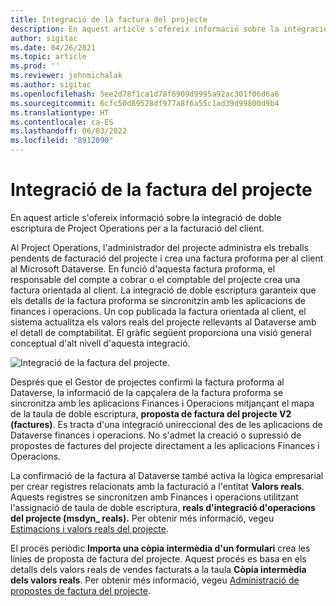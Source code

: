 ```yaml
---
title: Integració de la factura del projecte
description: En aquest article s'ofereix informació sobre la integració de doble escriptura de Project Operations per a la facturació del client.
author: sigitac
ms.date: 04/26/2021
ms.topic: article
ms.prod: ''
ms.reviewer: johnmichalak
ms.author: sigitac
ms.openlocfilehash: 5ee2d78f1ca1d78f6909d9995a92ac301f06d6a6
ms.sourcegitcommit: 6cfc50d89528df977a8f6a55c1ad39d99800d9b4
ms.translationtype: HT
ms.contentlocale: ca-ES
ms.lasthandoff: 06/03/2022
ms.locfileid: "8912090"
---
```

# <a name="project-invoice-integration"></a>Integració de la factura del projecte

En aquest article s'ofereix informació sobre la integració de doble escriptura de Project Operations per a la facturació del client.

Al Project Operations, l'administrador del projecte administra els treballs pendents de facturació del projecte i crea una factura proforma per al client al Microsoft Dataverse. En funció d'aquesta factura proforma, el responsable del compte a cobrar o el comptable del projecte crea una factura orientada al client. La integració de doble escriptura garanteix que els detalls de la factura proforma se sincronitzin amb les aplicacions de finances i operacions. Un cop publicada la factura orientada al client, el sistema actualitza els valors reals del projecte rellevants al Dataverse amb el detall de comptabilitat. El gràfic següent proporciona una visió general conceptual d'alt nivell d'aquesta integració.

   ![Integració de la factura del projecte.](./media/DW5Invoicing.png)

Després que el Gestor de projectes confirmi la factura proforma al Dataverse, la informació de la capçalera de la factura proforma se sincronitza amb les aplicacions Finances i Operacions mitjançant el mapa de la taula de doble escriptura, **proposta de factura del projecte V2 (factures)**. Es tracta d'una integració unireccional des de les aplicacions de Dataverse finances i operacions. No s'admet la creació o supressió de propostes de factures del projecte directament a les aplicacions Finances i Operacions.

La confirmació de la factura al Dataverse també activa la lògica empresarial per crear registres relacionats amb la facturació a l'entitat **Valors reals**. Aquests registres se sincronitzen amb Finances i operacions utilitzant l'assignació de taula de doble escriptura, **reals d'integració d'operacions del projecte (msdyn\_ reals).** Per obtenir més informació, vegeu [Estimacions i valors reals del projecte](resource-dual-write-estimates-actuals.md). 

El procés periòdic **Importa una còpia intermèdia d'un formulari** crea les línies de proposta de factura del projecte. Aquest procés es basa en els detalls dels valors reals de vendes facturats a la taula **Còpia intermèdia dels valors reals**. Per obtenir més informació, vegeu [Administració de propostes de factura del projecte](../invoicing/format-update-project-invoice-proposals.md#create-project-invoice-proposals). 
